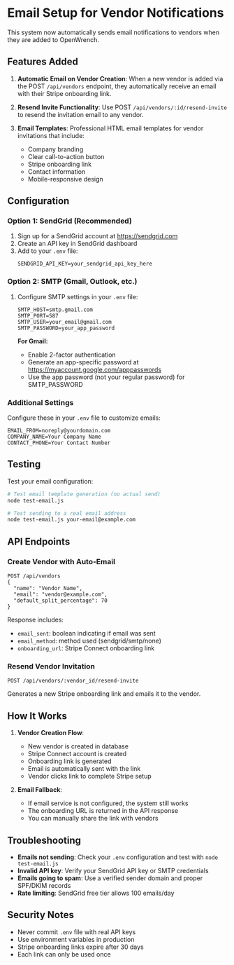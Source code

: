 # Email Setup for Vendor Notifications

This system now automatically sends email notifications to vendors when they are added to OpenWrench.

## Features Added

1. **Automatic Email on Vendor Creation**: When a new vendor is added via the POST `/api/vendors` endpoint, they automatically receive an email with their Stripe onboarding link.

2. **Resend Invite Functionality**: Use POST `/api/vendors/:id/resend-invite` to resend the invitation email to any vendor.

3. **Email Templates**: Professional HTML email templates for vendor invitations that include:
   - Company branding
   - Clear call-to-action button
   - Stripe onboarding link
   - Contact information
   - Mobile-responsive design

## Configuration

### Option 1: SendGrid (Recommended)

1. Sign up for a SendGrid account at https://sendgrid.com
2. Create an API key in SendGrid dashboard
3. Add to your `.env` file:
   ```
   SENDGRID_API_KEY=your_sendgrid_api_key_here
   ```

### Option 2: SMTP (Gmail, Outlook, etc.)

1. Configure SMTP settings in your `.env` file:
   ```
   SMTP_HOST=smtp.gmail.com
   SMTP_PORT=587
   SMTP_USER=your_email@gmail.com
   SMTP_PASSWORD=your_app_password
   ```

   **For Gmail:**
   - Enable 2-factor authentication
   - Generate an app-specific password at https://myaccount.google.com/apppasswords
   - Use the app password (not your regular password) for SMTP_PASSWORD

### Additional Settings

Configure these in your `.env` file to customize emails:
```
EMAIL_FROM=noreply@yourdomain.com
COMPANY_NAME=Your Company Name
CONTACT_PHONE=Your Contact Number
```

## Testing

Test your email configuration:
```bash
# Test email template generation (no actual send)
node test-email.js

# Test sending to a real email address
node test-email.js your-email@example.com
```

## API Endpoints

### Create Vendor with Auto-Email
```
POST /api/vendors
{
  "name": "Vendor Name",
  "email": "vendor@example.com",
  "default_split_percentage": 70
}
```
Response includes:
- `email_sent`: boolean indicating if email was sent
- `email_method`: method used (sendgrid/smtp/none)
- `onboarding_url`: Stripe Connect onboarding link

### Resend Vendor Invitation
```
POST /api/vendors/:vendor_id/resend-invite
```
Generates a new Stripe onboarding link and emails it to the vendor.

## How It Works

1. **Vendor Creation Flow**:
   - New vendor is created in database
   - Stripe Connect account is created
   - Onboarding link is generated
   - Email is automatically sent with the link
   - Vendor clicks link to complete Stripe setup

2. **Email Fallback**:
   - If email service is not configured, the system still works
   - The onboarding URL is returned in the API response
   - You can manually share the link with vendors

## Troubleshooting

- **Emails not sending**: Check your `.env` configuration and test with `node test-email.js`
- **Invalid API key**: Verify your SendGrid API key or SMTP credentials
- **Emails going to spam**: Use a verified sender domain and proper SPF/DKIM records
- **Rate limiting**: SendGrid free tier allows 100 emails/day

## Security Notes

- Never commit `.env` file with real API keys
- Use environment variables in production
- Stripe onboarding links expire after 30 days
- Each link can only be used once